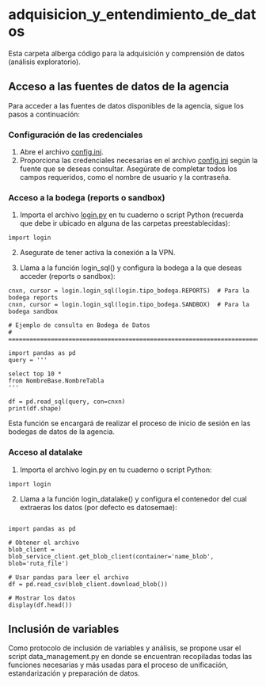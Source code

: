 # adquisicion_y_entendimiento_de_datos

Esta carpeta alberga código para la adquisición y comprensión de datos (análisis exploratorio). 

## Acceso a las fuentes de datos de la agencia

Para acceder a las fuentes de datos disponibles de la agencia, sigue los pasos a continuación:

### Configuración de las credenciales 

1. Abre el archivo [config.ini](./Archivos%20de%20configuracion/config.ini).
2. Proporciona las credenciales necesarias en el archivo [config.ini](./Archivos%20de%20configuracion/config.ini) según la fuente que se deseas consultar. Asegúrate de completar todos los campos requeridos, como el nombre de usuario y la contraseña.

### Acceso a la bodega (reports o sandbox)

1. Importa el archivo [login.py](./Notebooks/login.py) en tu cuaderno o script Python (recuerda que debe ir ubicado en alguna de las carpetas preestablecidas):

```ìmport login```

2. Asegurate de tener activa la conexión a la VPN.

3. Llama a la función login_sql() y configura la bodega a la que deseas acceder (reports o sandbox):

```
cnxn, cursor = login.login_sql(login.tipo_bodega.REPORTS)  # Para la bodega reports
cnxn, cursor = login.login_sql(login.tipo_bodega.SANDBOX)  # Para la bodega sandbox

# Ejemplo de consulta en Bodega de Datos
# ==============================================================================

import pandas as pd
query = '''

select top 10 * 
from NombreBase.NombreTabla
'''

df = pd.read_sql(query, con=cnxn)
print(df.shape)
```

Esta función se encargará de realizar el proceso de inicio de sesión en las bodegas de datos de la agencia. 

### Acceso al datalake

1. Importa el archivo login.py en tu cuaderno o script Python:

```ìmport login```

2. Llama a la función login_datalake() y configura el contenedor del cual extraeras los datos (por defecto es datosemae):

```blob_service_client, container_client = login.login_datalake(login.cliente_contenedor.datosemae)

import pandas as pd

# Obtener el archivo
blob_client = blob_service_client.get_blob_client(container='name_blob', blob='ruta_file')

# Usar pandas para leer el archivo
df = pd.read_csv(blob_client.download_blob())

# Mostrar los datos
display(df.head())
```

## Inclusión de variables

Como protocolo de inclusión de variables y análisis, se propone usar el script data_management.py en donde se encuentran recopiladas todas las funciones necesarias y más usadas para el proceso de unificación, estandarización y preparación de datos.


